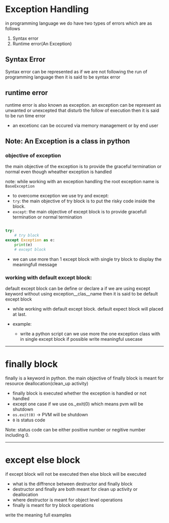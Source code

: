 # Exception Handling
in programming language we do have two types of errors which are as follows
1. Syntax error
2. Runtime error(An Exception)


## Syntax Error
Syntax error can be represented as if we are not following the run of programming language then it is said to be syntax error 

## runtime error
runtime error is also known as exception. an exception can be represent as unwanted or unexcepted that disturb the follow of execution then it is said to  be run time error
- an excetionc can be occured via memory management or by end user

Note: An Exception is a class in python
---
### objective of exception
the main objective of the exception is to provide the graceful termination or normal even though wheather exception is handled

note: while working with an exception handling the root exception name is `BaseException`

- to overcome exception we use try and except:
- `try`: the main objective of try block is to put the risky code inside the block.
- `except`: the main objective of except block is to provide gracefull termination or normal termination

```python

try:
    # try block
except Exception as e:
    print(e)
    # except block

```
- we can use more than 1 except block with single try block to display the meaningfull message


### working with default except block:
default except block can be define or declare a if we are using except keyword without using exception__clas__name then it is said to be default except block
- while working with default except block. default expect block will placed at last.

- example: 
    - write a python script can we use more the one exception class with in single except block if possible write meaningful usecase

---

# finally block
finally is a keyword in python. the main objective of finally block is meant for resource deallocation(clean_up activity)
- finally block is executed whether the exception is handled or not handled 
- except one case if we use os._exit(0) which means pvm will be shutdown
- `os.exit(0)` ->  PVM will be shutdown
- `0` is status code 

Note: status code can be either positive number or negitive number including 0. 

---
# except else block
if except block will not be executed then else block will be executed 

- what is the diffrence between destructor and finally block
- destructor and finally are both meant for clean up activity or deallocation
- where destructor is meant for object level operations
- finally is meant for try  block operations

write the meaning full examples